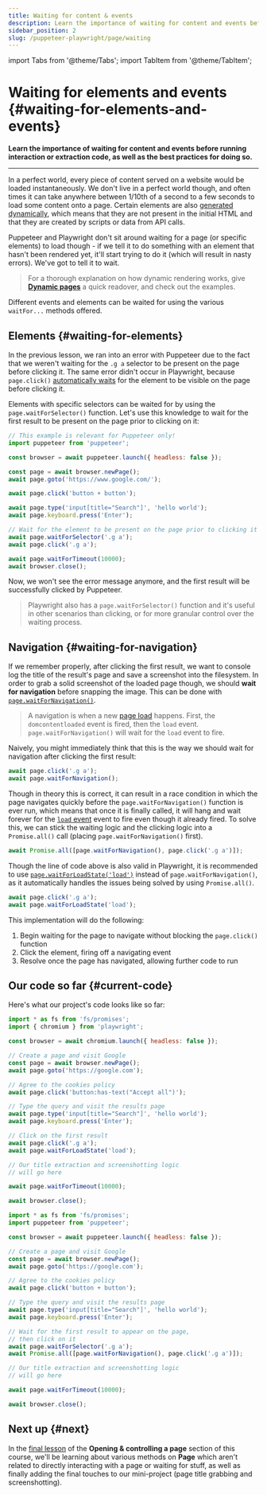 ```yaml
---
title: Waiting for content & events
description: Learn the importance of waiting for content and events before running interaction or extraction code, as well as the best practices for doing so.
sidebar_position: 2
slug: /puppeteer-playwright/page/waiting
---
```


import Tabs from '@theme/Tabs';
import TabItem from '@theme/TabItem';

# Waiting for elements and events {#waiting-for-elements-and-events}

**Learn the importance of waiting for content and events before running interaction or extraction code, as well as the best practices for doing so.**

---

In a perfect world, every piece of content served on a website would be loaded instantaneously. We don't live in a perfect world though, and often times it can take anywhere between 1/10th of a second to a few seconds to load some content onto a page. Certain elements are also [generated dynamically](../../../glossary/concepts/dynamic_pages.md), which means that they are not present in the initial HTML and that they are created by scripts or data from API calls.

Puppeteer and Playwright don't sit around waiting for a page (or specific elements) to load though - if we tell it to do something with an element that hasn't been rendered yet, it'll start trying to do it (which will result in nasty errors). We've got to tell it to wait.

> For a thorough explanation on how dynamic rendering works, give [**Dynamic pages**](../../../glossary/concepts/dynamic_pages.md) a quick readover, and check out the examples.

Different events and elements can be waited for using the various `waitFor...` methods offered.

## Elements {#waiting-for-elements}

In the previous lesson, we ran into an error with Puppeteer due to the fact that we weren't waiting for the `.g a` selector to be present on the page before clicking it. The same error didn't occur in Playwright, because `page.click()` [automatically waits](https://playwright.dev/docs/actionability) for the element to be visible on the page before clicking it.

Elements with specific selectors can be waited for by using the `page.waitForSelector()` function. Let's use this knowledge to wait for the first result to be present on the page prior to clicking on it:

```js
// This example is relevant for Puppeteer only!
import puppeteer from 'puppeteer';

const browser = await puppeteer.launch({ headless: false });

const page = await browser.newPage();
await page.goto('https://www.google.com/');

await page.click('button + button');

await page.type('input[title="Search"]', 'hello world');
await page.keyboard.press('Enter');

// Wait for the element to be present on the page prior to clicking it
await page.waitForSelector('.g a');
await page.click('.g a');

await page.waitForTimeout(10000);
await browser.close();
```

Now, we won't see the error message anymore, and the first result will be successfully clicked by Puppeteer.

> Playwright also has a `page.waitForSelector()` function and it's useful in other scenarios than clicking, or for more granular control over the waiting process.

## Navigation {#waiting-for-navigation}

If we remember properly, after clicking the first result, we want to console log the title of the result's page and save a screenshot into the filesystem. In order to grab a solid screenshot of the loaded page though, we should **wait for navigation** before snapping the image. This can be done with [`page.waitForNavigation()`](https://pptr.dev/#?product=Puppeteer&version=v14.1.0&show=api-pagewaitfornavigationoptions).

> A navigation is when a new [page load](../../../glossary/concepts/dynamic_pages.md) happens. First, the `domcontentloaded` event is fired, then the `load` event. `page.waitForNavigation()` will wait for the `load` event to fire.

Naively, you might immediately think that this is the way we should wait for navigation after clicking the first result:

```js
await page.click('.g a');
await page.waitForNavigation();
```

Though in theory this is correct, it can result in a race condition in which the page navigates quickly before the `page.waitForNavigation()` function is ever run, which means that once it is finally called, it will hang and wait forever for the [`load` event](https://developer.mozilla.org/en-US/docs/Web/API/Window/load_event) event to fire even though it already fired. To solve this, we can stick the waiting logic and the clicking logic into a `Promise.all()` call (placing `page.waitForNavigation()` first).

```js
await Promise.all([page.waitForNavigation(), page.click('.g a')]);
```

Though the line of code above is also valid in Playwright, it is recommended to use [`page.waitForLoadState('load')`](https://playwright.dev/docs/api/class-page#page-wait-for-load-state) instead of `page.waitForNavigation()`, as it automatically handles the issues being solved by using `Promise.all()`.

```js
await page.click('.g a');
await page.waitForLoadState('load');
```

This implementation will do the following:

1. Begin waiting for the page to navigate without blocking the `page.click()` function
2. Click the element, firing off a navigating event
3. Resolve once the page has navigated, allowing further code to run

## Our code so far {#current-code}

Here's what our project's code looks like so far:

<Tabs groupId="main">
<TabItem value="Playwright" label="Playwright">

```js
import * as fs from 'fs/promises';
import { chromium } from 'playwright';

const browser = await chromium.launch({ headless: false });

// Create a page and visit Google
const page = await browser.newPage();
await page.goto('https://google.com');

// Agree to the cookies policy
await page.click('button:has-text("Accept all")');

// Type the query and visit the results page
await page.type('input[title="Search"]', 'hello world');
await page.keyboard.press('Enter');

// Click on the first result
await page.click('.g a');
await page.waitForLoadState('load');

// Our title extraction and screenshotting logic
// will go here

await page.waitForTimeout(10000);

await browser.close();
```

</TabItem>
<TabItem value="Puppeteer" label="Puppeteer">

```js
import * as fs from 'fs/promises';
import puppeteer from 'puppeteer';

const browser = await puppeteer.launch({ headless: false });

// Create a page and visit Google
const page = await browser.newPage();
await page.goto('https://google.com');

// Agree to the cookies policy
await page.click('button + button');

// Type the query and visit the results page
await page.type('input[title="Search"]', 'hello world');
await page.keyboard.press('Enter');

// Wait for the first result to appear on the page,
// then click on it
await page.waitForSelector('.g a');
await Promise.all([page.waitForNavigation(), page.click('.g a')]);

// Our title extraction and screenshotting logic
// will go here

await page.waitForTimeout(10000);

await browser.close();
```

</TabItem>
</Tabs>

## Next up {#next}

In the [final lesson](./page_methods.md) of the **Opening & controlling a page** section of this course, we'll be learning about various methods on **Page** which aren't related to directly interacting with a page or waiting for stuff, as well as finally adding the final touches to our mini-project (page title grabbing and screenshotting).
